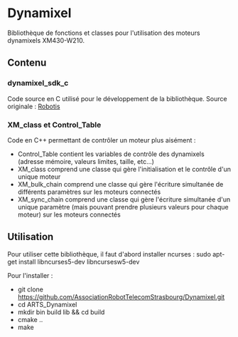 # Dynamixel
Bibliothèque de fonctions et classes pour l'utilisation des moteurs dynamixels XM430-W210.

## Contenu
### dynamixel_sdk_c
Code source en C utilisé pour le développement de la bibliothèque.
Source originale : [Robotis](https://github.com/ROBOTIS-GIT/DynamixelSDK)
### XM_class et Control_Table
Code en C++ permettant de contrôler un moteur plus aisément :
- Control_Table contient les variables de contrôle des dynamixels (adresse mémoire, valeurs limites, taille, etc...)
- XM_class comprend une classe qui gère l'initialisation et le contrôle d'un unique moteur
- XM_bulk_chain comprend une classe qui gère l'écriture simultanée de différents paramètres sur les moteurs connectés
- XM_sync_chain comprend une classe qui gère l'écriture simultanée d'un unique paramètre (mais pouvant prendre plusieurs valeurs pour chaque moteur) sur les moteurs connectés

## Utilisation
Pour utiliser cette bibliothèque, il faut d'abord installer ncurses : sudo apt-get install libncurses5-dev libncursesw5-dev

Pour l'installer :
- git clone https://github.com/AssociationRobotTelecomStrasbourg/Dynamixel.git
- cd ARTS_Dynamixel
- mkdir bin build lib && cd build
- cmake ..
- make
